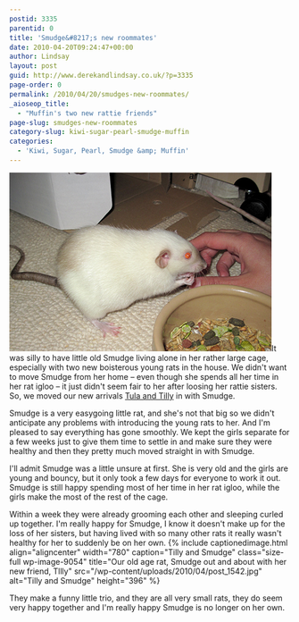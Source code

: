 ```yaml
---
postid: 3335
parentid: 0
title: 'Smudge&#8217;s new roommates'
date: 2010-04-20T09:24:47+00:00
author: Lindsay
layout: post
guid: http://www.derekandlindsay.co.uk/?p=3335
page-order: 0
permalink: /2010/04/20/smudges-new-roommates/
_aioseop_title:
  - "Muffin's two new rattie friends"
page-slug: smudges-new-roommates
category-slug: kiwi-sugar-pearl-smudge-muffin
categories:
  - 'Kiwi, Sugar, Pearl, Smudge &amp; Muffin'
---
```

<img class="alignright size-full wp-image-9052" title="Our little old dumbo rat, Smudge, eating from a bowl of rat food" src="/wp-content/uploads/2010/04/post_1406.jpg" alt="Our little old dumbo rat, Smudge, eating from a bowl of rat food" width="470" height="320" />It was silly to have little old Smudge living alone in her rather large cage, especially with two new boisterous young rats in the house. We didn't want to move Smudge from her home – even though she spends all her time in her rat igloo – it just didn't seem fair to her after loosing her rattie sisters. So, we moved our new arrivals [Tula and Tilly](http://www.derekandlindsay.co.uk/tula-tilly/) in with Smudge.

Smudge is a very easygoing little rat, and she's not that big so we didn't anticipate any problems with introducing the young rats to her. And I'm pleased to say everything has gone smoothly. We kept the girls separate for a few weeks just to give them time to settle in and make sure they were healthy and then they pretty much moved straight in with Smudge.

I'll admit Smudge was a little unsure at first. She is very old and the girls are young and bouncy, but it only took a few days for everyone to work it out. Smudge is still happy spending most of her time in her rat igloo, while the girls make the most of the rest of the cage.

Within a week they were already grooming each other and sleeping curled up together. I'm really happy for Smudge, I know it doesn't make up for the loss of her sisters, but having lived with so many other rats it really wasn't healthy for her to suddenly be on her own. {% include captionedimage.html align="aligncenter" width="780" caption="Tilly and Smudge" class="size-full wp-image-9054" title="Our old age rat, Smudge out and about with her new friend, Tllly" src="/wp-content/uploads/2010/04/post_1542.jpg" alt="Tilly and Smudge" height="396" %} 

They make a funny little trio, and they are all very small rats, they do seem very happy together and I'm really happy Smudge is no longer on her own.